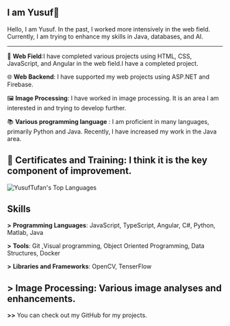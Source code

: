 ## I am Yusuf👋
Hello, I am Yusuf. In the past, I worked more intensively in the web field. Currently, I am trying to enhance my skills in Java, databases, and AI.

----------------------------------------------------------------------------------------------------------------------------------------------------------------------------------------------------------------------------
💬 **Web Field**:I have completed various projects using HTML, CSS, JavaScript, and Angular in the web field.I have a completed project.

🌐 **Web Backend**: I have supported my web projects using ASP.NET and Firebase.

🖼 **Image Processing**: I have worked in image processing. It is an area I am interested in and trying to develop further.

📚 **Various programming language** : I am proficient in many languages, primarily Python and Java. Recently, I have increased my work in the Java area.

🔗 **Certificates and Training**: I think it is the key component of improvement.
----------------------------------------------------------------------------------------------------------------------------------------------------------------------------------------------------------------------------

![YusufTufan's Top Languages](https://github-readme-stats.vercel.app/api/top-langs/?username=YusufTufan&theme=tokyonight&show_icons=true&hide_border=false&layout=compact)

**Skills**
----------------------------------------------------------------------------------------------------------------------------------------------------------------------------------------------------------------------------

**>** **Programming Languages**:  JavaScript, TypeScript, Angular, C#, Python, Matlab, Java

**>** **Tools**: Git ,Visual programming, Object Oriented Programming, Data Structures, Docker

**>** **Libraries and Frameworks**: OpenCV, TenserFlow

**>** **Image Processing**: Various image analyses and enhancements.
----------------------------------------------------------------------------------------------------------------------------------------------------------------------------------------------------------------------------

**>>** You can check out my GitHub for my projects.
